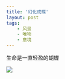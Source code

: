 ```yaml
---
title: '幻化成蝶'
layout: post
tags:
    - 风景
    - 唯物
    - 意境
---
```

>
生命是一直轻盈的蝴蝶

<span class="image-1200">[![](/media/files/2013/05/hua.jpg)](http://500px.com/photo/29307621)</span>





